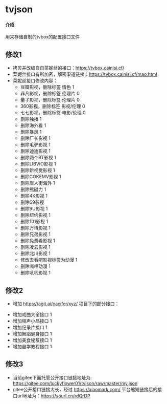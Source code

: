 # tvjson

#### 介绍
用来存储自制的tvbox的配置接口文件
## 修改1
+ 拷贝并改编自自菜妮丝的接口：https://tvbox.cainisi.cf/
+ 菜妮丝接口有所加密，解密渠道链接：https://tvbox.cainisi.cf/mao.html
+ 菜妮丝接口修改内容：
  - 豆瓣影视，删除标签 情色 1
  - 非凡影视，删除标签 伦理片 0
  - 量子影视，删除标签 伦理片 0
  - 360影视，删除标签 影视/伦理 0
  - 七七影视，删除标签 电影/伦理 0 
  - 删除独播 1
  - 删除海外看 1
  - 删除暴风  1
  - 删除厂长影视 1
  - 删除毛驴影视 1
  - 删除迪迪影视 1
  - 删除两个BT影视 1
  - 删除LIBVIO影视 1
  - 删除新视觉影视 1
  - 删除COKEMV影视 1
  - 删除唐人街海外 1
  - 删除熊磁力 1
  - 删除4K影视 1
  - 删除69影视 
  - 删除9U影视 1
  - 删除纽约影视 1
  - 删除101影视 1
  - 删除万博影视 1
  - 删除兄弟影视 1
  - 删除免费看影视 1
  - 删除凌云影视 1
  - 删除北川影视 1
  - 修改去看吧影视标签为动漫 1
  - 删除嘶哩动漫 1
  - 删除吼吼影视 1
## 修改2
+ 增加 https://agit.ai/cacifer/xyz/ 项目下的部分接口：
- 增加戏曲大全接口 1
- 增加相声小品接口 1
- 增加纪录片接口 1
- 增加舞蹈健身接口 1
- 增加美食秘笈接口 1
- 增加自学教程接口 1
## 修改3
+ 当前gitee下面托管公开接口链接地址为: https://gitee.com/luckyflower01/tvjson/raw/master/my.json
+ gitee公开接口链接太长，经过 https://xiaomark.com/ 平台缩短链接后的接口url地址为：https://sourl.cn/rdQrDP